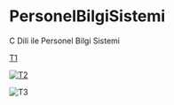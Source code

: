 # PersonelBilgiSistemi
C Dili ile Personel Bilgi Sistemi

[T1](http://)

[![T2](https://www.paypalobjects.com/en_US/i/btn/btn_donateCC_LG.gif)](https://www.)

![T3](http://www)
